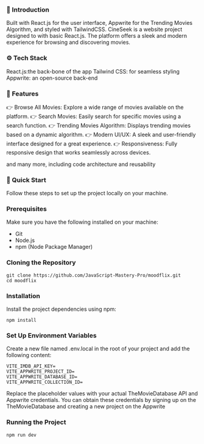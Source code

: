 ### 🤖 Introduction

Built with React.js for the user interface, Appwrite for the Trending Movies Algorithm, and styled with TailwindCSS. CineSeek is a website project designed to with basic React.js. The platform offers a sleek and modern experience for browsing and discovering movies.

### ⚙️ Tech Stack

React.js:the back-bone of the app
Tailwind CSS: for seamless styling
Appwrite: an open-source back-end

### 🔋 Features

👉 Browse All Movies: Explore a wide range of movies available on the platform.
👉 Search Movies: Easily search for specific movies using a search function.
👉 Trending Movies Algorithm: Displays trending movies based on a dynamic algorithm.
👉 Modern UI/UX: A sleek and user-friendly interface designed for a great experience.
👉 Responsiveness: Fully responsive design that works seamlessly across devices.

and many more, including code architecture and reusability

### 🤸 Quick Start

Follow these steps to set up the project locally on your machine.

### Prerequisites

Make sure you have the following installed on your machine:

- Git
- Node.js
- npm (Node Package Manager)

### Cloning the Repository

```
git clone https://github.com/JavaScript-Mastery-Pro/moodflix.git
cd moodflix
```

### Installation

Install the project dependencies using npm:

```
npm install
```

### Set Up Environment Variables

Create a new file named .env.local in the root of your project and add the following content:

```
VITE_IMDB_API_KEY=
VITE_APPWRITE_PROJECT_ID=
VITE_APPWRITE_DATABASE_ID=
VITE_APPWRITE_COLLECTION_ID=
```

Replace the placeholder values with your actual TheMovieDatabase API and Appwrite credentials. You can obtain these credentials by signing up on the TheMovieDatabase and creating a new project on the Appwrite

### Running the Project

```
npm run dev
```
